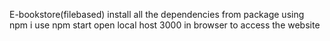 E-bookstore(filebased)
 install all the dependencies from package using npm i
 use npm start
 open local host 3000 in browser to access the website
